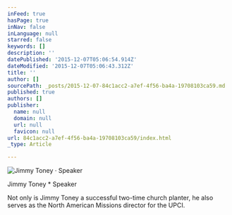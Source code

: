 ```yaml
---
inFeed: true
hasPage: true
inNav: false
inLanguage: null
starred: false
keywords: []
description: ''
datePublished: '2015-12-07T05:06:54.914Z'
dateModified: '2015-12-07T05:06:43.312Z'
title: ''
author: []
sourcePath: _posts/2015-12-07-84c1acc2-a7ef-4f56-ba4a-19708103ca59.md
published: true
authors: []
publisher:
  name: null
  domain: null
  url: null
  favicon: null
url: 84c1acc2-a7ef-4f56-ba4a-19708103ca59/index.html
_type: Article

---
```

![Jimmy Toney · Speaker](https://the-grid-user-content.s3-us-west-2.amazonaws.com/1886ee71-2164-4398-92ff-7262ec9b75d4.png)

Jimmy Toney \* Speaker

Not only is Jimmy Toney a successful two-time church planter, he also serves as the North American Missions director for the UPCI.